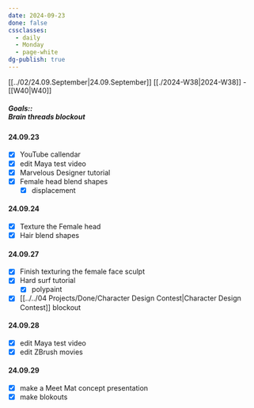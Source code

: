 ```yaml
---
date: 2024-09-23
done: false
cssclasses:
  - daily
  - Monday
  - page-white
dg-publish: true
---
```

[[../02/24.09.September|24.09.September]] [[./2024-W38|2024-W38]] - [[W40|W40]]
##### Goals::</br>Brain threads blockout</br>
#### 24.09.23
- [x] YouTube callendar
- [x] edit Maya test video
- [x] Marvelous Designer tutorial
- [x] Female head blend shapes
	- [x] displacement
#### 24.09.24
- [x] Texture the Female head
- [x] Hair blend shapes

#### 24.09.27
- [x] Finish texturing the female face sculpt
- [x] Hard surf tutorial
	- [x] polypaint
- [x] [[../../04 Projects/Done/Character Design Contest|Character Design Contest]] blockout
#### 24.09.28
- [x] edit Maya test video
- [x] edit ZBrush movies
#### 24.09.29
- [x] make a Meet Mat concept presentation
- [x] make blokouts